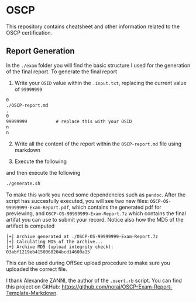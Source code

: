 # OSCP

This repository contains cheatsheet and other information related to the OSCP certification.

## Report Generation

In the `./exam` folder you will find the basic structure I used for the generation of the final report. To generate the final report

1. Write your `OSID` value within the `.input.txt`, replacing the current value of `99999999`

```txt
0
./OSCP-report.md
.
0
99999999           # replace this with your OSID
n
n
```

2. Write all the content of the report within the `OSCP-report.md` file using markdown

3. Execute the following

and then execute the following

```sh
./generate.sh
```

To make this work you need some dependencies such as `pandoc`. After
the script has succesfully executed, you will see two new files:
`OSCP-OS-99999999-Exam-Report.pdf`, which contains the generated pdf
for previewing, and `OSCP-OS-99999999-Exam-Report.7z` which contains
the final artifat you can use to submit your record. Notice also how
the MD5 of the artifact is computed

```
[+] Archive generated at ./OSCP-OS-99999999-Exam-Report.7z
[+] Calculating MD5 of the archive...
[+] Archive MD5 (upload integrity check): 03abf1219eb4150068204bcd14600a15
```

This can be used during OffSec upload procedure to make sure you uploaded the correct file.

I thank Alexandre ZANNI, the author of the `.osert.rb` script. You can
find this project on GitHub:
https://github.com/noraj/OSCP-Exam-Report-Template-Markdown.

  
